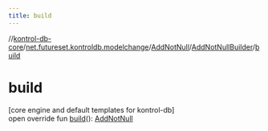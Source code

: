 ```yaml
---
title: build
---
```

//[kontrol-db-core](../../../../index.html)/[net.futureset.kontroldb.modelchange](../../index.html)/[AddNotNull](../index.html)/[AddNotNullBuilder](index.html)/[build](build.html)



# build



[core engine and default templates for kontrol-db]\
open override fun [build](build.html)(): [AddNotNull](../index.html)




